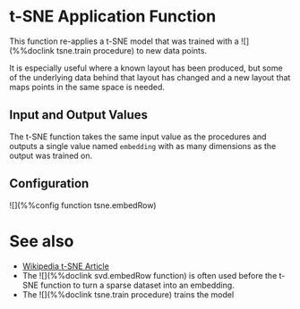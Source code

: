 # t-SNE Application Function

This function re-applies a t-SNE model that was trained with a
![](%%doclink tsne.train procedure) to new data points.

It is especially useful where a known layout has been produced,
but some of the underlying data behind that layout has
changed and a new layout that maps points in the same space
is needed.

## Input and Output Values

The t-SNE function takes the same input value as the procedures and outputs
a single value named `embedding` with as many dimensions as the output was trained on.

## Configuration

![](%%config function tsne.embedRow)


# See also

* [Wikipedia t-SNE Article](http://en.wikipedia.org/wiki/T-distributed_stochastic_neighbor_embedding)
* The ![](%%doclink svd.embedRow function) is often used before the t-SNE
  function to turn a sparse dataset into an embedding.
* The ![](%%doclink tsne.train procedure) trains the model
